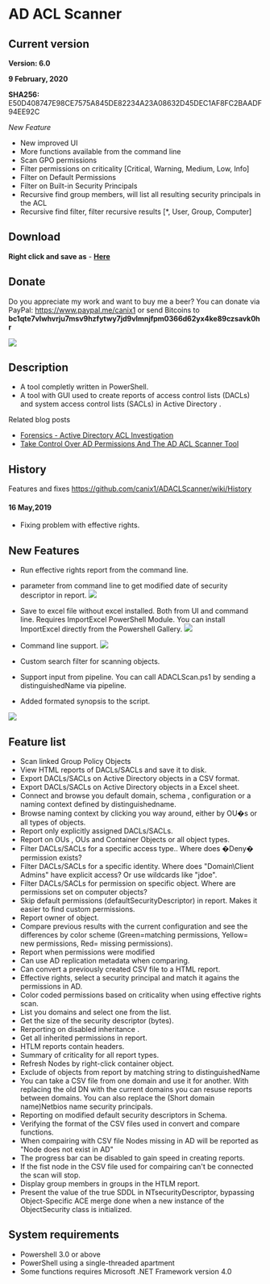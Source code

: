 ﻿# AD ACL Scanner

## Current version
**Version: 6.0**

**9 February, 2020**

**SHA256:** E50D408747E98CE7575A845DE82234A23A08632D45DEC1AF8FC2BAADF94EE92C

*New Feature*
* New improved UI
* More functions available from the command line
* Scan GPO permissions
* Filter permissions on criticality [Critical, Warning, Medium, Low, Info]
* Filter on Default Permissions
* Filter on Built-in Security Principals
* Recursive find group members, will list all resulting security principals in the ACL
* Recursive find filter, filter recursive results [*, User, Group, Computer] 

## Download
**Right click and save as** - **[Here](https://github.com/canix1/ADACLScanner/raw/master/ADACLScan.ps1)**

## Donate
Do you appreciate my work and want to buy me a beer? You can donate via PayPal: https://www.paypal.me/canix1 or send Bitcoins to <b>bc1qte7vlwhvrju7msv9hzfytwy7jd9vlmnjfpm0366d62yx4ke89czsavk0hr</b>

![](https://github.com/canix1/ADACLScanner/blob/master/src/DonateBitCoin.png)

## Description
* A tool completly written in PowerShell. 
* A tool with GUI used to create reports of access control lists (DACLs) and system access control lists (SACLs) in Active Directory .

Related blog posts
* [Forensics - Active Directory ACL Investigation](https://blogs.technet.microsoft.com/pfesweplat/2017/01/28/forensics-active-directory-acl-investigation)
* [Take Control Over AD Permissions And The AD ACL Scanner Tool](https://blogs.technet.microsoft.com/pfesweplat/2013/05/13/take-control-over-ad-permissions-and-the-ad-acl-scanner-tool)

## History

Features and fixes https://github.com/canix1/ADACLScanner/wiki/History
#### 16 May,2019

* Fixing problem with effective rights.

## New Features
* Run effective rights report from the command line.
* parameter from command line to get modified date of security descriptor in report.
![](https://github.com/canix1/ADACLScanner/blob/master/src/effectiverights.gif)

* Save to excel file without excel installed. Both from UI and command line. Requires ImportExcel PowerShell Module. You can install ImportExcel directly from the Powershell Gallery.
![](https://github.com/canix1/ADACLScanner/blob/master/src/SaveToExcel.jpg)

* Command line support.
![](https://github.com/canix1/ADACLScanner/blob/master/src/adaclscan_commandline.gif)
* Custom search filter for scanning objects. 
* Support input from pipeline. You can call ADACLScan.ps1 by sending a distinguishedName via pipeline.
* Added formated synopsis to the script.

![](https://github.com/canix1/ADACLScanner/blob/master/src/ADACLScan6.0.png)
## Feature list

* Scan linked Group Policy Objects
* View HTML reports of DACLs/SACLs and save it to disk. 
* Export DACLs/SACLs on Active Directory objects in a CSV format. 
* Export DACLs/SACLs on Active Directory objects in a Excel sheet. 
* Connect and browse you default domain, schema , configuration or a naming context defined by distinguishedname. 
* Browse naming context by clicking you way around, either by OU�s or all types of objects. 
* Report only explicitly assigned DACLs/SACLs. 
* Report on OUs , OUs and Container Objects or all object types. 
* Filter DACLs/SACLs for a specific access type.. Where does �Deny� permission exists? 
* Filter DACLs/SACLs for a specific identity. Where does "Domain\Client Admins" have explicit access? Or use wildcards like "jdoe". 
* Filter DACLs/SACLs for permission on specific object. Where are permissions set on computer objects? 
* Skip default permissions (defaultSecurityDescriptor) in report. Makes it easier to find custom permissions. 
* Report owner of object. 
* Compare previous results with the current configuration and see the differences by color scheme (Green=matching permissions, Yellow= new permissions, Red= missing permissions). 
* Report when permissions were modified 
* Can use AD replication metadata when comparing. 
* Can convert a previously created CSV file to a HTML report. 
* Effective rights, select a security principal and match it agains the permissions in AD. 
* Color coded permissions based on criticality when using effective rights scan. 
* List you domains and select one from the list. 
* Get the size of the security descriptor (bytes). 
* Rerporting on disabled inheritance . 
* Get all inherited permissions in report. 
* HTLM reports contain headers. 
* Summary of criticality for all report types. 
* Refresh Nodes by right-click container object. 
* Exclude of objects from report by matching string to distinguishedName 
* You can take a CSV file from one domain and use it for another. With replacing the old DN with the current domains you can resuse reports between domains. You can also replace the (Short domain name)Netbios name security principals. 
* Reporting on modified default security descriptors in Schema. 
* Verifying the format of the CSV files used in convert and compare functions. 
* When compairing with CSV file Nodes missing in AD will be reported as "Node does not exist in AD" 
* The progress bar can be disabled to gain speed in creating reports. 
* If the fist node in the CSV file used for compairing can't be connected the scan will stop. 
* Display group members in groups in the HTLM report. 
* Present the value of the true SDDL in NTsecurityDescriptor, bypassing Object-Specific ACE merge done when a new instance of the ObjectSecurity class is initialized.
## System requirements
* Powershell 3.0 or above 
* PowerShell using a single-threaded apartment 
* Some functions requires Microsoft .NET Framework version 4.0